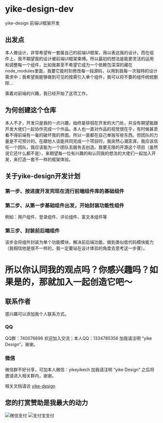 # yike-design-dev
yike-design 前端UI框架开发

## 出发点
本人做设计，非常希望有一套属自己的前端UI框架，用以表达我的设计。而在组件上，我不期望我的设计被前端UI框架束缚。所以最初的想法是能更灵活的运用和调整每一个组件，比如我甚至不希望它成为一个依赖包深深的藏在node_modules里面，我要它能时刻修改每一段源码，以用到我每一次独特的设计需求中；我希望我能够做到可见的按需引入单个组件，我可以将不要的组件统统删除...

乘着对前端的兴趣，我已经开始了这项工作。

## 为何创建这个仓库
本人不才，开发只是我的一点兴趣，始终是徘徊在开发的大门处，并没有期望能跟开发大佬们一起协作完成一个作品。本人也一直对作品的视觉很在乎，有时候甚至看不得前端有一毫的破坏我的界面。所以一直都在自己单独写些东西。但团队的力量是不可预计的。在跟他人谈能共同完成一个项目时，我突然心潮澎湃，我应该信任一个团队，我应该能为一个团队去服务去创造。我要无限的开源这个项目（虽然说它还什么都不是），来期望每一位有兴趣的和认同我的想法的大佬们一起加入开发，来打造一套不一样的框架体验。

## 关于yike-design开发计划
### 第一步、按进度开发完现在流行前端组件库的基础组件
### 第二步、从第一步基础组件出发，开始封装功能性组件
例如：用户组件、登录组件、评论组件、富文本组件等
### 第三步、封装前后端组件
该步会将组件封装为单个功能模块，解决前后端功能，做到类似低代码模块能力（我相信他是很不一样的，我一定要站在设计体验的角度去思考这一步骤）。

# 所以你认同我的观点吗？你感兴趣吗？如果是的，那就加入一起创造它吧～

## 联系作者
感兴趣可以添加我个人联系方式。
### QQ
QQ群：740076696 欢迎加入交流；本人QQ：1334785356 加我请注明 “yike Design”，谢谢。
### 微信
微信群不好分享，可加本人微信：yikeyikech 加我请注明 “yike Design” 之后将邀请进入相关群内，谢谢。

相关文档请访 [yike-design](https://www.huohuo90.com:3005)


## 您的打赏赞助是我最大的动力

![微信支付](https://www.huohuo90.com:3005/assets/wx-0241666e.png "微信")
![支付宝支付](https://www.huohuo90.com:3005/assets/zfb-cd6ec5c8.png "微信")
